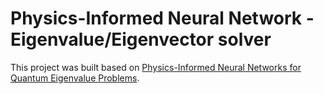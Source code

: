# Physics-Informed Neural Network - Eigenvalue/Eigenvector solver

This project was built based on [Physics-Informed Neural Networks for Quantum Eigenvalue Problems](https://arxiv.org/pdf/2203.00451.pdf).

